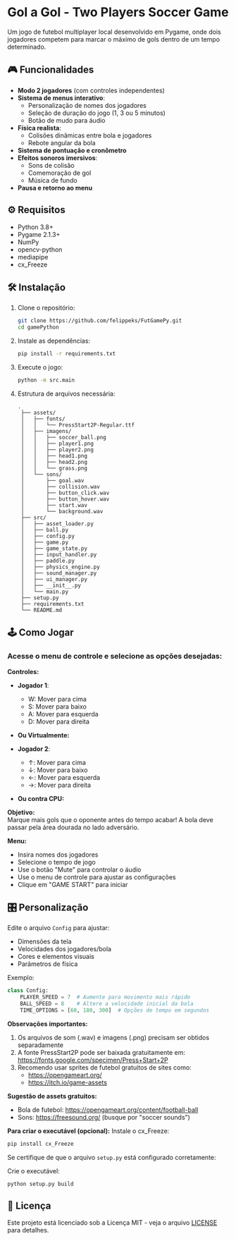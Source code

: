# Gol a Gol - Two Players Soccer Game

Um jogo de futebol multiplayer local desenvolvido em Pygame, onde dois jogadores competem para marcar o máximo de gols dentro de um tempo determinado.


## 🎮 Funcionalidades

- **Modo 2 jogadores** (com controles independentes)
- **Sistema de menus interativo**:
  - Personalização de nomes dos jogadores
  - Seleção de duração do jogo (1, 3 ou 5 minutos)
  - Botão de mudo para áudio
- **Física realista**:
  - Colisões dinâmicas entre bola e jogadores
  - Rebote angular da bola
- **Sistema de pontuação e cronômetro**
- **Efeitos sonoros imersivos**:
  - Sons de colisão
  - Comemoração de gol
  - Música de fundo
- **Pausa e retorno ao menu**

## ⚙️ Requisitos

- Python 3.8+
- Pygame 2.1.3+
- NumPy
- opencv-python
- mediapipe
- cx_Freeze

## 🛠 Instalação

1. Clone o repositório:
   ```bash
   git clone https://github.com/felippeks/FutGamePy.git
   cd gamePython
   ```

2. Instale as dependências:
   ```bash
   pip install -r requirements.txt
   ```
3. Execute o jogo:
   ```bash
   python -m src.main
   ```
   
4. Estrutura de arquivos necessária:
   ```
   .
    ├── assets/
    │   ├── fonts/
    │   │   └── PressStart2P-Regular.ttf
    │   ├── imagens/
    │   │   ├── soccer_ball.png
    │   │   ├── player1.png
    │   │   ├── player2.png
    │   │   ├── head1.png
    │   │   ├── head2.png
    │   │   └── grass.png
    │   └── sons/
    │       ├── goal.wav
    │       ├── collision.wav
    │       ├── button_click.wav
    │       ├── button_hover.wav
    │       ├── start.wav
    │       └── background.wav
    ├── src/
    │   ├── asset_loader.py
    │   ├── ball.py
    │   ├── config.py
    │   ├── game.py
    │   ├── game_state.py
    │   ├── input_handler.py
    │   ├── paddle.py
    │   ├── physics_engine.py
    │   ├── sound_manager.py
    │   ├── ui_manager.py
    │   ├── __init__.py
    │   └── main.py
    ├── setup.py
    ├── requirements.txt
    └── README.md
   
   ```

## 🕹 Como Jogar
### Acesse o menu de controle e selecione as opções desejadas:

**Controles:**
- **Jogador 1**:
  - W: Mover para cima
  - S: Mover para baixo
  - A: Mover para esquerda
  - D: Mover para direita
- **Ou Virtualmente:**


- **Jogador 2**:
  - ↑: Mover para cima
  - ↓: Mover para baixo
  - ←: Mover para esquerda
  - →: Mover para direita
- **Ou contra CPU:**

**Objetivo:**  
Marque mais gols que o oponente antes do tempo acabar! A bola deve passar pela área dourada no lado adversário.

**Menu:**
- Insira nomes dos jogadores
- Selecione o tempo de jogo
- Use o botão "Mute" para controlar o áudio
- Use o menu de controle para ajustar as configurações
- Clique em "GAME START" para iniciar

## 🎛 Personalização

Edite o arquivo `Config` para ajustar:
- Dimensões da tela
- Velocidades dos jogadores/bola
- Cores e elementos visuais
- Parâmetros de física

Exemplo:
```python
class Config:
    PLAYER_SPEED = 7  # Aumente para movimento mais rápido
    BALL_SPEED = 8    # Altere a velocidade inicial da bola
    TIME_OPTIONS = [60, 180, 300]  # Opções de tempo em segundos
```

**Observações importantes:**
1. Os arquivos de som (.wav) e imagens (.png) precisam ser obtidos separadamente
2. A fonte PressStart2P pode ser baixada gratuitamente em: https://fonts.google.com/specimen/Press+Start+2P
3. Recomendo usar sprites de futebol gratuitos de sites como:
   - https://opengameart.org/
   - https://itch.io/game-assets

**Sugestão de assets gratuitos:**
- Bola de futebol: https://opengameart.org/content/football-ball
- Sons: https://freesound.org/ (busque por "soccer sounds")

**Para criar o executável (opcional):**
Instale o cx_Freeze:
```bash
pip install cx_Freeze
```
Se certifique de que o arquivo `setup.py` está configurado corretamente:

Crie o executável:
```bash
python setup.py build
```

## 📄 Licença

Este projeto está licenciado sob a Licença MIT - veja o arquivo [LICENSE](LICENSE) para detalhes.
